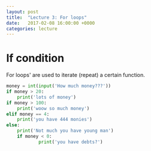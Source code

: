 ```yaml
---
layout: post
title:  "Lecture 3: For loops"
date:   2017-02-08 16:00:00 +0000
categories: lecture
---
```


# If condition

For loops' are used to iterate (repeat) a certain function. 

```python
money = int(input('How much money???'))
if money > 20:
    print('lots of money')
if money > 100:
    print('woow so much money')
elif money == 4:
    print('you have 444 monies')
else:
    print('Not much you have young man')
    if money < 0:
            print('you have debts?')
```
